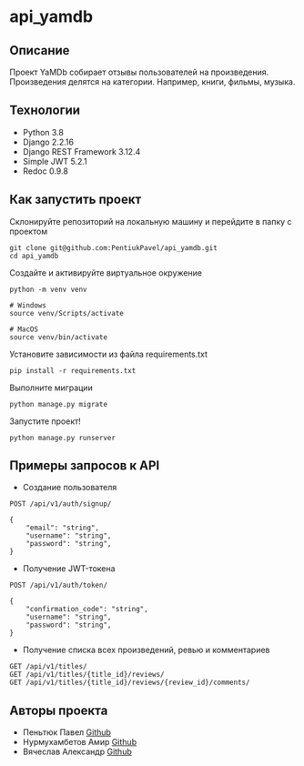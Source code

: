 # api_yamdb

## Описание

Проект YaMDb собирает отзывы пользователей на произведения. Произведения делятся на категории. Например, книги, фильмы, музыка.


## Технологии

- Python 3.8
- Django 2.2.16
- Django REST Framework 3.12.4
- Simple JWT 5.2.1
- Redoc 0.9.8


## Как запустить проект

Склонируйте репозиторий на локальную машину и перейдите в папку с проектом

```
git clone git@github.com:PentiukPavel/api_yamdb.git
cd api_yamdb
```

Создайте и активируйте виртуальное окружение

```
python -m venv venv

# Windows
source venv/Scripts/activate

# MacOS
source venv/bin/activate
```

Установите зависимости из файла requirements.txt

```
pip install -r requirements.txt
```

Выполните миграции

```
python manage.py migrate
```

Запустите проект! 

```
python manage.py runserver
```

## Примеры запросов к API

- Создание пользователя

```
POST /api/v1/auth/signup/

{
    "email": "string",
    "username": "string",
    "password": "string",
}
```

- Получение JWT-токена

```
POST /api/v1/auth/token/

{
    "confirmation_code": "string",
    "username": "string",
    "password": "string",
}
```

- Получение списка всех произведений, ревью и комментариев

```
GET /api/v1/titles/
GET /api/v1/titles/{title_id}/reviews/
GET /api/v1/titles/{title_id}/reviews/{review_id}/comments/
```

## Авторы проекта

- Пеньтюк Павел [Github](https://github.com/PentiukPavel)
- Нурмухамбетов Амир [Github](https://github.com/Hereugo)
- Вячеслав Александр [Github](https://github.com/valexandro)